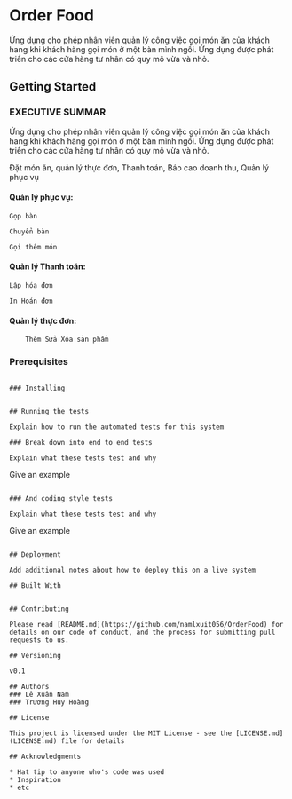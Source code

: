 # Order Food

Ứng dụng cho phép nhân viên quản lý công việc gọi món ăn của khách hang khi khách hàng gọi món ở một bàn mình ngồi. Ứng dụng được phát triển cho các cửa hàng tư nhân có quy mô vừa và nhỏ.

## Getting Started 

### EXECUTIVE SUMMAR

Ứng dụng cho phép nhân viên quản lý công việc gọi món ăn của khách hang khi khách hàng gọi món ở một bàn mình ngồi. Ứng dụng được phát triển cho các cửa hàng tư nhân có quy mô vừa và nhỏ.

Đặt món ăn, quản lý thực đơn, Thanh toán, Báo cao doanh thu, Quản lý phục vụ
#### Quản lý phục vụ: 
```		
Gọp bàn

```
```	
Chuyển bàn

```	
```	 
Gọi thêm món

```	

#### Quản lý Thanh toán:
```	
Lập hóa đơn 

```
```
In Hoán đơn

```
#### Quản lý thực đơn:
```
	Thêm Sửa Xóa sản phẩm
```


### Prerequisites


```

### Installing


## Running the tests

Explain how to run the automated tests for this system

### Break down into end to end tests

Explain what these tests test and why

```
Give an example
```

### And coding style tests

Explain what these tests test and why

```
Give an example
```

## Deployment

Add additional notes about how to deploy this on a live system

## Built With


## Contributing

Please read [README.md](https://github.com/namlxuit056/OrderFood) for details on our code of conduct, and the process for submitting pull requests to us.

## Versioning

v0.1

## Authors
### Lê Xuân Nam			
### Trương Huy Hoàng	

## License

This project is licensed under the MIT License - see the [LICENSE.md](LICENSE.md) file for details

## Acknowledgments

* Hat tip to anyone who's code was used
* Inspiration
* etc